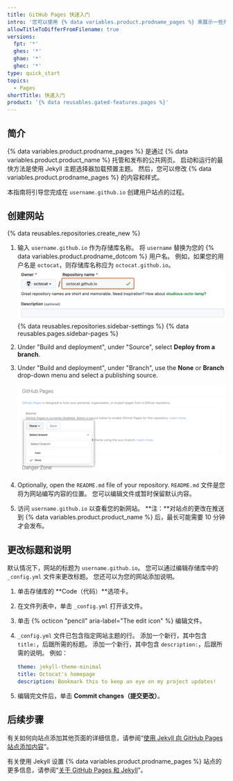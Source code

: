 ```yaml
---
title: GitHub Pages 快速入门
intro: '您可以使用 {% data variables.product.prodname_pages %} 来展示一些开源项目、主持博客甚或分享您的简历。 本指南将帮助您开始创建下一个网站。'
allowTitleToDifferFromFilename: true
versions:
  fpt: '*'
  ghes: '*'
  ghae: '*'
  ghec: '*'
type: quick_start
topics:
  - Pages
shortTitle: 快速入门
product: '{% data reusables.gated-features.pages %}'
---
```


## 简介

{% data variables.product.prodname_pages %} 是通过 {% data variables.product.product_name %} 托管和发布的公共网页。 启动和运行的最快方法是使用 Jekyll 主题选择器加载预置主题。 然后，您可以修改 {% data variables.product.prodname_pages %} 的内容和样式。

本指南将引导您完成在 `username.github.io` 创建用户站点的过程。

## 创建网站

{% data reusables.repositories.create_new %}
1. 输入 `username.github.io` 作为存储库名称。 将 `username` 替换为您的 {% data variables.product.prodname_dotcom %} 用户名。 例如，如果您的用户名是 `octocat`，则存储库名称应为 `octocat.github.io`。 ![存储库名称字段](/assets/images/help/pages/create-repository-name-pages.png)
{% data reusables.repositories.sidebar-settings %}
{% data reusables.pages.sidebar-pages %}
1. Under "Build and deployment", under "Source", select **Deploy from a branch**.
1. Under "Build and deployment", under "Branch", use the **None** or **Branch** drop-down menu and select a publishing source.

   ![用于选择发布源的下拉菜单](/assets/images/help/pages/publishing-source-drop-down.png)
1. Optionally, open the `README.md` file of your repository. `README.md` 文件是您将为网站编写内容的位置。 您可以编辑文件或暂时保留默认内容。
1. 访问 `username.github.io` 以查看您的新网站。 **注：**对站点的更改在推送到 {% data variables.product.product_name %} 后，最长可能需要 10 分钟才会发布。

## 更改标题和说明

默认情况下，网站的标题为 `username.github.io`。 您可以通过编辑存储库中的 `_config.yml` 文件来更改标题。 您还可以为您的网站添加说明。

1. 单击存储库的 **Code（代码）**选项卡。
1. 在文件列表中，单击 `_config.yml` 打开该文件。
1. 单击 {% octicon "pencil" aria-label="The edit icon" %} 编辑文件。
1. `_config.yml` 文件已包含指定网站主题的行。 添加一个新行，其中包含 `title:`，后跟所需的标题。 添加一个新行，其中包含 `description:`，后跟所需的说明。 例如：

   ```yaml
   theme: jekyll-theme-minimal
   title: Octocat's homepage
   description: Bookmark this to keep an eye on my project updates!
   ```

1. 编辑完文件后，单击 **Commit changes（提交更改）**。

## 后续步骤

有关如何向站点添加其他页面的详细信息，请参阅“[使用 Jekyll 向 GitHub Pages 站点添加内容](/pages/setting-up-a-github-pages-site-with-jekyll/adding-content-to-your-github-pages-site-using-jekyll#about-content-in-jekyll-sites)”。

有关使用 Jekyll 设置 {% data variables.product.prodname_pages %} 站点的更多信息，请参阅“[关于 GitHub Pages 和 Jekyll](/pages/setting-up-a-github-pages-site-with-jekyll/about-github-pages-and-jekyll)”。
